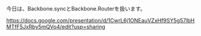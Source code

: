 
今日は、Backbone.syncとBackbone.Routerを扱います。

https://docs.google.com/presentation/d/1CwrL6j1ONEauVZxHf9SY5g57lbHMTfF5JxRby5mQVo4/edit?usp=sharing


